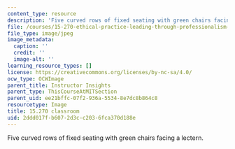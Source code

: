 ```yaml
---
content_type: resource
description: 'Five curved rows of fixed seating with green chairs facing a lectern. '
file: /courses/15-270-ethical-practice-leading-through-professionalism-social-responsibility-and-system-design-spring-2016/2ddd017fb6072d3cc2036fca370d188e_15-270-classroom.jpg
file_type: image/jpeg
image_metadata:
  caption: ''
  credit: ''
  image-alt: ''
learning_resource_types: []
license: https://creativecommons.org/licenses/by-nc-sa/4.0/
ocw_type: OCWImage
parent_title: Instructor Insights
parent_type: ThisCourseAtMITSection
parent_uid: ee21bffc-07f2-936a-5534-8e7dc8b864c8
resourcetype: Image
title: 15.270 classroom
uid: 2ddd017f-b607-2d3c-c203-6fca370d188e
---
```

Five curved rows of fixed seating with green chairs facing a lectern. 